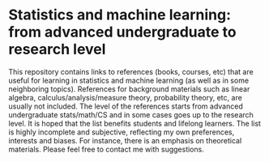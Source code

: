 # Statistics and machine learning: from advanced undergraduate to research level

This repository contains links to references (books, courses, etc) that are useful for learning in statistics and machine learning (as well as in some neighboring topics).
References for background materials such as linear algebra, calculus/analysis/measure theory, probability theory, etc, are usually not included.
The level of the references starts from advanced undergraduate stats/math/CS and in some cases goes up to the research level.
It is hoped that the list benefits students and lifelong learners.
The list is highly incomplete and subjective, reflecting my own preferences, interests and biases. For instance, there is an emphasis on theoretical materials.
Please feel free to contact me with suggestions.




